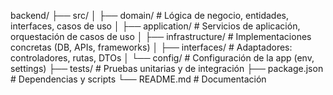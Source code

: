 backend/
├── src/
│   ├── domain/         # Lógica de negocio, entidades, interfaces, casos de uso
│   ├── application/    # Servicios de aplicación, orquestación de casos de uso
│   ├── infrastructure/ # Implementaciones concretas (DB, APIs, frameworks)
│   ├── interfaces/     # Adaptadores: controladores, rutas, DTOs
│   └── config/         # Configuración de la app (env, settings)
├── tests/              # Pruebas unitarias y de integración
├── package.json        # Dependencias y scripts
└── README.md           # Documentación


